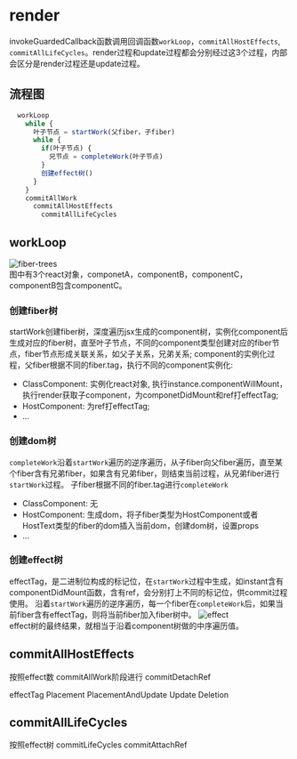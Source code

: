 # render
invokeGuardedCallback函数调用回调函数`workLoop`，`commitAllHostEffects`, `commitAllLifeCycles`。render过程和update过程都会分别经过这3个过程，内部会区分是render过程还是update过程。

## 流程图
```js
  workLoop
    while {
      叶子节点 = startWork(父fiber，子fiber) 
      while {
        if(叶子节点) {
          兄节点 = completeWork(叶子节点)
        }
        创建effect树() 
      }
    }
    commitAllWork
      commitAllHostEffects
        commitAllLifeCycles
```

## workLoop
![fiber-trees](./_image/trees.png)   
图中有3个react对象，componetA，componentB，componentC，componentB包含componentC。   
### 创建fiber树
startWork创建fiber树，深度遍历jsx生成的component树，实例化component后生成对应的fiber树，直至叶子节点，不同的component类型创建对应的fiber节点，fiber节点形成关联关系，如父子关系，兄弟关系;
component的实例化过程，父fiber根据不同的fiber.tag，执行不同的component实例化:  
* ClassComponent: 实例化react对象, 执行instance.componentWillMount，执行render获取子component，为componetDidMount和ref打effectTag;    
* HostComponent: 为ref打effectTag;   
* ...

### 创建dom树
`completeWork`沿着`startWork`遍历的逆序遍历，从子fiber向父fiber遍历，直至某个fiber含有兄弟fiber，如果含有兄弟fiber，则结束当前过程，从兄弟fiber进行`startWork`过程。
子fiber根据不同的fiber.tag进行`completeWork`  
* ClassComponent: 无 
* HostComponent: 生成dom，将子fiber类型为HostComponent或者HostText类型的fiber的dom插入当前dom，创建dom树，设置props
* ...

### 创建effect树
effectTag，是二进制位构成的标记位，在`startWork`过程中生成，如instant含有componentDidMount函数，含有ref，会分别打上不同的标记位，供commit过程使用。
沿着`startWork`遍历的逆序遍历，每一个fiber在`completeWork`后，如果当前fiber含有effectTag，则将当前fiber加入fiber树中。
![effect](./_image/effect.png)   
effect树的最终结果，就相当于沿着component树做的中序遍历值。

## commitAllHostEffects
按照effect数
commitAllWork阶段进行
commitDetachRef

effectTag
Placement
PlacementAndUpdate
Update
Deletion

## commitAllLifeCycles
按照effect树
commitLifeCycles
commitAttachRef
